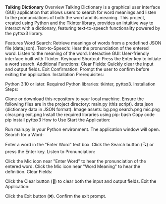 **Talking Dictionary**
Overview
Talking Dictionary is a graphical user interface (GUI) application that allows users to search for word meanings and listen to the pronunciations of both the word and its meaning. This project, created using Python and the Tkinter library, provides an intuitive way to interact with a dictionary, featuring text-to-speech functionality powered by the pyttsx3 library.

Features
Word Search: Retrieve meanings of words from a predefined JSON file (data.json).
Text-to-Speech:
Hear the pronunciation of the entered word.
Listen to the meaning of the word.
Interactive GUI: User-friendly interface built with Tkinter.
Keyboard Shortcut: Press the Enter key to initiate a word search.
Additional Functions:
Clear Fields: Quickly clear the input and output fields.
Exit Confirmation: Prompt the user to confirm before exiting the application.
Installation
Prerequisites:

Python 3.10 or later.
Required Python libraries: tkinter, pyttsx3.
Installation Steps:

Clone or download this repository to your local machine.
Ensure the following files are in the project directory:
main.py (this script).
data.json (dictionary data in JSON format).
Image assets:
bg.png
search.png
mic.png
clear.png
exit.png
Install the required libraries using pip:
bash
Copy code
pip install pyttsx3
How to Use
Start the Application:

Run main.py in your Python environment.
The application window will open.
Search for a Word:

Enter a word in the "Enter Word" text box.
Click the Search button (🔍) or press the Enter key.
Listen to Pronunciation:

Click the Mic icon near "Enter Word" to hear the pronunciation of the entered word.
Click the Mic icon near "Word Meaning" to hear the definition.
Clear Fields:

Click the Clear button (🧹) to clear both the input and output fields.
Exit the Application:

Click the Exit button (❌).
Confirm the exit prompt.
